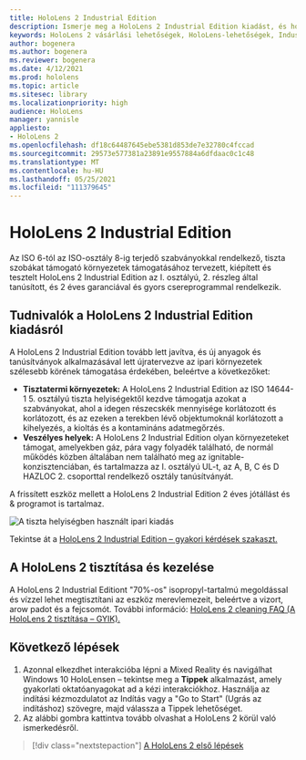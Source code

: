 ```yaml
---
title: HoloLens 2 Industrial Edition
description: Ismerje meg a HoloLens 2 Industrial Edition kiadást, és hogy mi a helyzet a saját kiadásának lekért kiadását követően.
keywords: HoloLens 2 vásárlási lehetőségek, HoloLens-lehetőségek, Industrial Edition
author: bogenera
ms.author: bogenera
ms.reviewer: bogenera
ms.date: 4/12/2021
ms.prod: hololens
ms.topic: article
ms.sitesec: library
ms.localizationpriority: high
audience: HoloLens
manager: yannisle
appliesto:
- HoloLens 2
ms.openlocfilehash: df18c64487645ebe5381d853de7e32780c4fccad
ms.sourcegitcommit: 29573e577381a23891e9557884a6dfdaac0c1c48
ms.translationtype: MT
ms.contentlocale: hu-HU
ms.lasthandoff: 05/25/2021
ms.locfileid: "111379645"
---
```

# <a name="hololens-2-industrial-edition"></a>HoloLens 2 Industrial Edition

Az ISO 6-tól az ISO-osztály 8-ig terjedő szabványokkal rendelkező, tiszta szobákat támogató környezetek támogatásához tervezett, kiépített és tesztelt HoloLens 2 Industrial Edition az I. osztályú, 2. részleg által tanúsított, és 2 éves garanciával és gyors csereprogrammal rendelkezik.

## <a name="learn-about-hololens-2-industrial-edition"></a>Tudnivalók a HoloLens 2 Industrial Edition kiadásról

A HoloLens 2 Industrial Edition tovább lett javítva, és új anyagok és tanúsítványok alkalmazásával lett újratervezve az ipari környezetek szélesebb körének támogatása érdekében, beleértve a következőket:

- **Tisztatermi környezetek:** A HoloLens 2 Industrial Edition az ISO 14644-1 5. osztályú tiszta helyiségektől kezdve támogatja azokat a szabványokat, ahol a idegen részecskék mennyisége korlátozott és korlátozott, és az ezeken a terekben lévő objektumoknál korlátozott a kihelyezés, a kioltás és a kontamináns adatmegőrzés.
- **Veszélyes helyek:** A HoloLens 2 Industrial Edition olyan környezeteket támogat, amelyekben gáz, pára vagy folyadék található, de normál működés közben általában nem található meg az ignitable-konzisztenciában, és tartalmazza az I. osztályú UL-t, az A, B, C és D HAZLOC 2. csoporttal rendelkező osztály tanúsítványát.

A frissített eszköz mellett a HoloLens 2 Industrial Edition 2 éves jótállást és & programot is tartalmaz.

![A tiszta helyiségben használt ipari kiadás](./images/ie-small-pic.png)

Tekintse át a [HoloLens 2 Industrial Edition – gyakori kérdések szakaszt.](hololens2-industrial-edition-faq.md)

## <a name="cleaning-and-handling-hololens-2"></a>A HoloLens 2 tisztítása és kezelése

A HoloLens 2 Industrial Editiont "70%-os" isopropyl-tartalmú megoldással és vízzel lehet megtisztítani az eszköz merevlemezeit, beleértve a vizort, arow padot és a fejcsomót. További információ: [HoloLens 2 cleaning FAQ (A HoloLens 2 tisztítása – GYIK).](https://docs.microsoft.com/hololens/hololens2-maintenance)

## <a name="next-steps"></a>Következő lépések

1. Azonnal elkezdhet interakcióba lépni a Mixed Reality és navigálhat Windows 10 HoloLensen – tekintse meg a **Tippek** alkalmazást, amely gyakorlati oktatóanyagokat ad a kézi interakciókhoz. Használja az indítási kézmozdulatot az Indítás vagy a "Go to Start" (Ugrás az indításhoz) szövegre, majd válassza a Tippek lehetőséget.
1. Az alábbi gombra kattintva tovább olvashat a HoloLens 2 körül való ismerkedésről.

> [!div class="nextstepaction"]
> [A HoloLens 2 első lépések](hololens2-basic-usage.md)